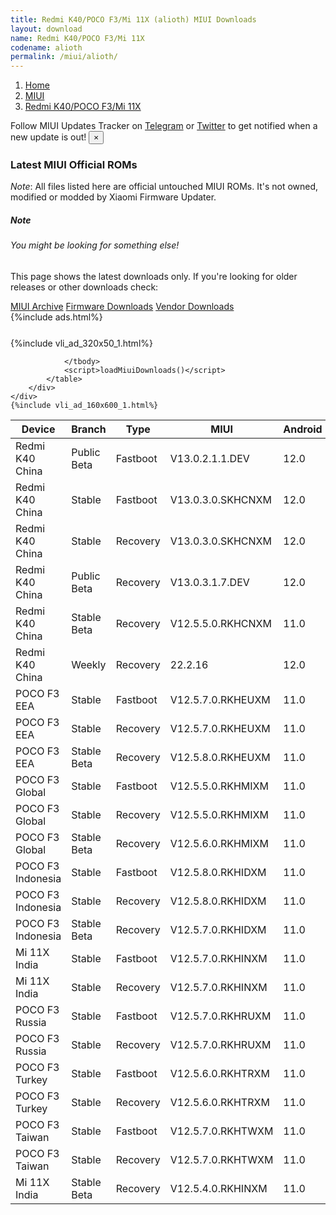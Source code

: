 ```yaml
---
title: Redmi K40/POCO F3/Mi 11X (alioth) MIUI Downloads
layout: download
name: Redmi K40/POCO F3/Mi 11X
codename: alioth
permalink: /miui/alioth/
---
```

<nav aria-label="breadcrumb">
    <ol class="breadcrumb">
        <li class="breadcrumb-item"><a href="/">Home</a></li>
        <li class="breadcrumb-item"><a href="/miui/">MIUI</a></li>
        <li class="breadcrumb-item active" aria-current="page"><a href="/miui/alioth/">Redmi K40/POCO F3/Mi 11X</a></li>
    </ol>
</nav>
<div class="alert alert-primary alert-dismissible fade show" role="alert">
    Follow MIUI Updates Tracker on <a href="https://t.me/MIUIUpdatesTracker" class="alert-link">Telegram</a>
     or <a href="https://twitter.com/MiFwUpdater" class="alert-link">Twitter</a> to get notified when a new update is out!
    <button type="button" class="close" data-dismiss="alert" aria-label="Close">
        <span aria-hidden="true">&times;</span>
    </button>
</div>

### Latest MIUI Official ROMs
*Note*: All files listed here are official untouched MIUI ROMs. It's not owned, modified or modded by Xiaomi Firmware Updater.
<div class="card">
  <div class="card-body">
    <h5 class="card-title">Note</h5>
    <h6 class="card-subtitle mb-2 text-muted">You might be looking for something else!</h6>
    <p class="card-text">This page shows the latest downloads only.
     If you're looking for older releases or other downloads check:</p>
    <a href="/archive/miui/alioth/" class="card-link">MIUI Archive</a>
    <a href="/firmware/alioth/" class="card-link">Firmware Downloads</a>
    <a href="/vendor/alioth/" class="card-link">Vendor Downloads</a>
  </div>
</div>
{%include ads.html%}
<div class="row justify-content-center">
    <div class="col-10">
        <div class="table-responsive-md" style="margin-top: 25px;">
            {%include vli_ad_320x50_1.html%}
            <table id="miui" class="display dt-responsive nowrap compact table table-striped table-hover table-sm">
                <thead class="thead-dark">
                    <tr>
                        <th data-ref="device">Device</th>
                        <th data-ref="branch">Branch</th>
                        <th data-ref="type">Type</th>
                        <th data-ref="miui">MIUI</th>
                        <th data-ref="android">Android</th>
                        <th data-ref="size">Size</th>
                        <th data-ref="size">Date</th>
                        <th data-ref="link">Link</th>
                    </tr>
                </thead>
                <tbody>
                <tr><td>Redmi K40 China</td><td>Public Beta</td><td>Fastboot</td><td>V13.0.2.1.1.DEV</td><td>12.0</td><td>4.8 GB</td><td>2022-01-14</td><td><a href="/miui/alioth/public beta/V13.0.2.1.1.DEV/">Download</a></td></tr>
<tr><td>Redmi K40 China</td><td>Stable</td><td>Fastboot</td><td>V13.0.3.0.SKHCNXM</td><td>12.0</td><td>5.7 GB</td><td>2022-01-12</td><td><a href="/miui/alioth/stable/V13.0.3.0.SKHCNXM/">Download</a></td></tr>
<tr><td>Redmi K40 China</td><td>Stable</td><td>Recovery</td><td>V13.0.3.0.SKHCNXM</td><td>12.0</td><td>4.5 GB</td><td>2022-01-19</td><td><a href="/miui/alioth/stable/V13.0.3.0.SKHCNXM/">Download</a></td></tr>
<tr><td>Redmi K40 China</td><td>Public Beta</td><td>Recovery</td><td>V13.0.3.1.7.DEV</td><td>12.0</td><td>4.3 GB</td><td>2022-02-11</td><td><a href="/miui/alioth/public beta/V13.0.3.1.7.DEV/">Download</a></td></tr>
<tr><td>Redmi K40 China</td><td>Stable Beta</td><td>Recovery</td><td>V12.5.5.0.RKHCNXM</td><td>11.0</td><td>3.9 GB</td><td>2021-08-10</td><td><a href="/miui/alioth/stable beta/V12.5.5.0.RKHCNXM/">Download</a></td></tr>
<tr><td>Redmi K40 China</td><td>Weekly</td><td>Recovery</td><td>22.2.16</td><td>12.0</td><td>4.6 GB</td><td>2022-02-16</td><td><a href="/miui/alioth/weekly/22.2.16/">Download</a></td></tr>
<tr><td>POCO F3 EEA</td><td>Stable</td><td>Fastboot</td><td>V12.5.7.0.RKHEUXM</td><td>11.0</td><td>6.2 GB</td><td>2021-12-03</td><td><a href="/miui/alioth/stable/V12.5.7.0.RKHEUXM/">Download</a></td></tr>
<tr><td>POCO F3 EEA</td><td>Stable</td><td>Recovery</td><td>V12.5.7.0.RKHEUXM</td><td>11.0</td><td>3.2 GB</td><td>2021-12-08</td><td><a href="/miui/alioth/stable/V12.5.7.0.RKHEUXM/">Download</a></td></tr>
<tr><td>POCO F3 EEA</td><td>Stable Beta</td><td>Recovery</td><td>V12.5.8.0.RKHEUXM</td><td>11.0</td><td>3.2 GB</td><td>2022-02-21</td><td><a href="/miui/alioth/stable beta/V12.5.8.0.RKHEUXM/">Download</a></td></tr>
<tr><td>POCO F3 Global</td><td>Stable</td><td>Fastboot</td><td>V12.5.5.0.RKHMIXM</td><td>11.0</td><td>6.0 GB</td><td>2021-12-03</td><td><a href="/miui/alioth/stable/V12.5.5.0.RKHMIXM/">Download</a></td></tr>
<tr><td>POCO F3 Global</td><td>Stable</td><td>Recovery</td><td>V12.5.5.0.RKHMIXM</td><td>11.0</td><td>3.2 GB</td><td>2021-12-08</td><td><a href="/miui/alioth/stable/V12.5.5.0.RKHMIXM/">Download</a></td></tr>
<tr><td>POCO F3 Global</td><td>Stable Beta</td><td>Recovery</td><td>V12.5.6.0.RKHMIXM</td><td>11.0</td><td>3.2 GB</td><td>2022-02-21</td><td><a href="/miui/alioth/stable beta/V12.5.6.0.RKHMIXM/">Download</a></td></tr>
<tr><td>POCO F3 Indonesia</td><td>Stable</td><td>Fastboot</td><td>V12.5.8.0.RKHIDXM</td><td>11.0</td><td>5.1 GB</td><td>2022-01-24</td><td><a href="/miui/alioth/stable/V12.5.8.0.RKHIDXM/">Download</a></td></tr>
<tr><td>POCO F3 Indonesia</td><td>Stable</td><td>Recovery</td><td>V12.5.8.0.RKHIDXM</td><td>11.0</td><td>3.2 GB</td><td>2022-02-08</td><td><a href="/miui/alioth/stable/V12.5.8.0.RKHIDXM/">Download</a></td></tr>
<tr><td>POCO F3 Indonesia</td><td>Stable Beta</td><td>Recovery</td><td>V12.5.7.0.RKHIDXM</td><td>11.0</td><td>3.2 GB</td><td>2022-01-19</td><td><a href="/miui/alioth/stable beta/V12.5.7.0.RKHIDXM/">Download</a></td></tr>
<tr><td>Mi 11X India</td><td>Stable</td><td>Fastboot</td><td>V12.5.7.0.RKHINXM</td><td>11.0</td><td>4.2 GB</td><td>2021-12-14</td><td><a href="/miui/alioth/stable/V12.5.7.0.RKHINXM/">Download</a></td></tr>
<tr><td>Mi 11X India</td><td>Stable</td><td>Recovery</td><td>V12.5.7.0.RKHINXM</td><td>11.0</td><td>3.2 GB</td><td>2021-12-16</td><td><a href="/miui/alioth/stable/V12.5.7.0.RKHINXM/">Download</a></td></tr>
<tr><td>POCO F3 Russia</td><td>Stable</td><td>Fastboot</td><td>V12.5.7.0.RKHRUXM</td><td>11.0</td><td>5.4 GB</td><td>2022-01-04</td><td><a href="/miui/alioth/stable/V12.5.7.0.RKHRUXM/">Download</a></td></tr>
<tr><td>POCO F3 Russia</td><td>Stable</td><td>Recovery</td><td>V12.5.7.0.RKHRUXM</td><td>11.0</td><td>3.2 GB</td><td>2022-01-17</td><td><a href="/miui/alioth/stable/V12.5.7.0.RKHRUXM/">Download</a></td></tr>
<tr><td>POCO F3 Turkey</td><td>Stable</td><td>Fastboot</td><td>V12.5.6.0.RKHTRXM</td><td>11.0</td><td>5.1 GB</td><td>2022-01-04</td><td><a href="/miui/alioth/stable/V12.5.6.0.RKHTRXM/">Download</a></td></tr>
<tr><td>POCO F3 Turkey</td><td>Stable</td><td>Recovery</td><td>V12.5.6.0.RKHTRXM</td><td>11.0</td><td>3.2 GB</td><td>2022-01-17</td><td><a href="/miui/alioth/stable/V12.5.6.0.RKHTRXM/">Download</a></td></tr>
<tr><td>POCO F3 Taiwan</td><td>Stable</td><td>Fastboot</td><td>V12.5.7.0.RKHTWXM</td><td>11.0</td><td>4.5 GB</td><td>2022-01-20</td><td><a href="/miui/alioth/stable/V12.5.7.0.RKHTWXM/">Download</a></td></tr>
<tr><td>POCO F3 Taiwan</td><td>Stable</td><td>Recovery</td><td>V12.5.7.0.RKHTWXM</td><td>11.0</td><td>3.1 GB</td><td>2022-02-08</td><td><a href="/miui/alioth/stable/V12.5.7.0.RKHTWXM/">Download</a></td></tr>
<tr><td>Mi 11X India</td><td>Stable Beta</td><td>Recovery</td><td>V12.5.4.0.RKHINXM</td><td>11.0</td><td>3.1 GB</td><td>2021-09-13</td><td><a href="/miui/alioth/stable beta/V12.5.4.0.RKHINXM/">Download</a></td></tr>

                </tbody>
                <script>loadMiuiDownloads()</script>
            </table>
        </div>
    </div>
    {%include vli_ad_160x600_1.html%}
</div>

